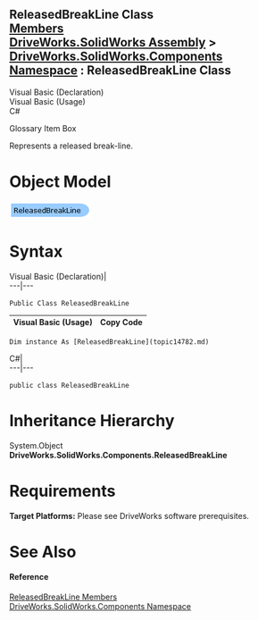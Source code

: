 ReleasedBreakLine Class   
[Members](topic14783.md)   
[DriveWorks.SolidWorks Assembly](topic13342.md) > [DriveWorks.SolidWorks.Components Namespace](topic13925.md) : ReleasedBreakLine Class  
---  
  
Visual Basic (Declaration)    
Visual Basic (Usage)    
C# 

Glossary Item Box

Represents a released break-line. 

# Object Model

![](dotnetdiagramimages/image835.png)

# Syntax

Visual Basic (Declaration)|   
---|---  
      
    
    Public Class ReleasedBreakLine   
  
Visual Basic (Usage)| Copy Code  
---|---  
      
    
    Dim instance As [ReleasedBreakLine](topic14782.md)  
  
C#|   
---|---  
      
    
    public class ReleasedBreakLine   
  
# Inheritance Hierarchy

System.Object  
**DriveWorks.SolidWorks.Components.ReleasedBreakLine**  


# Requirements

**Target Platforms:** Please see DriveWorks software prerequisites.

# See Also

#### Reference

[ReleasedBreakLine Members](topic14783.md)   
[DriveWorks.SolidWorks.Components Namespace](topic13925.md)


